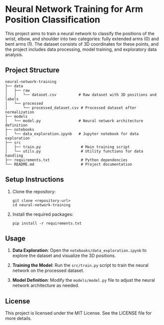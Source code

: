 # Neural Network Training for Arm Position Classification

This project aims to train a neural network to classify the positions of the wrist, elbow, and shoulder into two categories: fully extended arms (0) and bent arms (1). The dataset consists of 3D coordinates for these points, and the project includes data processing, model training, and exploratory data analysis.

## Project Structure

```
neural-network-training
├── data
│   ├── raw
│   │   └── dataset.csv          # Raw dataset with 3D positions and labels
│   └── processed
│       └── processed_dataset.csv # Processed dataset after normalization
├── models
│   └── model.py                 # Neural network architecture definition
├── notebooks
│   └── data_exploration.ipynb   # Jupyter notebook for data exploration
├── src
│   ├── train.py                  # Main training script
│   └── utils.py                  # Utility functions for data handling
├── requirements.txt              # Python dependencies
└── README.md                     # Project documentation
```

## Setup Instructions

1. Clone the repository:
   ```
   git clone <repository-url>
   cd neural-network-training
   ```

2. Install the required packages:
   ```
   pip install -r requirements.txt
   ```

## Usage

1. **Data Exploration**: Open the `notebooks/data_exploration.ipynb` to explore the dataset and visualize the 3D positions.

2. **Training the Model**: Run the `src/train.py` script to train the neural network on the processed dataset.

3. **Model Definition**: Modify the `models/model.py` file to adjust the neural network architecture as needed.

## License

This project is licensed under the MIT License. See the LICENSE file for more details.